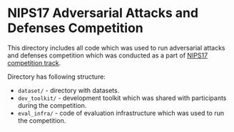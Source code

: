 # NIPS17 Adversarial Attacks and Defenses Competition

This directory includes all code which was used to run
adversarial attacks and defenses competition which was conducted as a part of
[NIPS17 competition track](https://nips.cc/Conferences/2017/CompetitionTrack).

Directory has following structure:

* `dataset/` - directory with datasets.
* `dev_toolkit/` - development toolkit which was shared with participants during the competition.
* `eval_infra/` - code of evaluation infrastructure which was used to run the competition.
